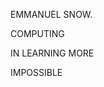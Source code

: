 EMMANUEL SNOW.

COMPUTING

IN LEARNING MORE

IMPOSSIBLE

<!---
emmanuelneves01/emmanuelneves01 is a ✨ special ✨ repository because its `README.md` (this file) appears on your GitHub profile.
You can click the Preview link to take a look at your changes.
--->

